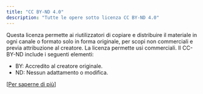 ```yaml
---
title: "CC BY-ND 4.0"
description: "Tutte le opere sotto licenza CC BY-ND 4.0"
---
```


Questa licenza permette ai riutilizzatori di copiare e distribuire il materiale in ogni canale o formato solo in forma originale, per scopi non commerciali e previa attribuzione al creatore. La licenza permette usi commerciali. Il CC-BY-ND include i seguenti elementi:

- BY: Accredito al creatore originale.
- ND: Nessun adattamento o modifica.

[[Per saperne di più](https://creativecommons.org/licenses/by-nd/4.0/)]
